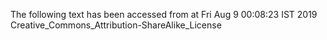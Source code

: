 The following text has been accessed from at Fri Aug 9 00:08:23 IST 2019
Creative_Commons_Attribution-ShareAlike_License
